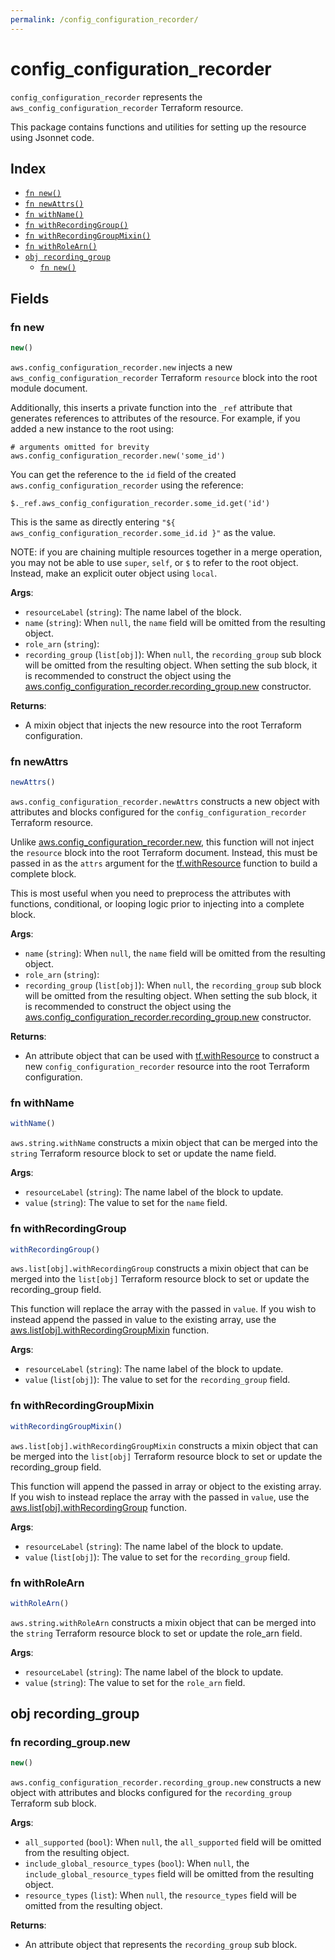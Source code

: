 ```yaml
---
permalink: /config_configuration_recorder/
---
```


# config_configuration_recorder

`config_configuration_recorder` represents the `aws_config_configuration_recorder` Terraform resource.



This package contains functions and utilities for setting up the resource using Jsonnet code.


## Index

* [`fn new()`](#fn-new)
* [`fn newAttrs()`](#fn-newattrs)
* [`fn withName()`](#fn-withname)
* [`fn withRecordingGroup()`](#fn-withrecordinggroup)
* [`fn withRecordingGroupMixin()`](#fn-withrecordinggroupmixin)
* [`fn withRoleArn()`](#fn-withrolearn)
* [`obj recording_group`](#obj-recording_group)
  * [`fn new()`](#fn-recording_groupnew)

## Fields

### fn new

```ts
new()
```


`aws.config_configuration_recorder.new` injects a new `aws_config_configuration_recorder` Terraform `resource`
block into the root module document.

Additionally, this inserts a private function into the `_ref` attribute that generates references to attributes of the
resource. For example, if you added a new instance to the root using:

    # arguments omitted for brevity
    aws.config_configuration_recorder.new('some_id')

You can get the reference to the `id` field of the created `aws.config_configuration_recorder` using the reference:

    $._ref.aws_config_configuration_recorder.some_id.get('id')

This is the same as directly entering `"${ aws_config_configuration_recorder.some_id.id }"` as the value.

NOTE: if you are chaining multiple resources together in a merge operation, you may not be able to use `super`, `self`,
or `$` to refer to the root object. Instead, make an explicit outer object using `local`.

**Args**:
  - `resourceLabel` (`string`): The name label of the block.
  - `name` (`string`):  When `null`, the `name` field will be omitted from the resulting object.
  - `role_arn` (`string`): 
  - `recording_group` (`list[obj]`):  When `null`, the `recording_group` sub block will be omitted from the resulting object. When setting the sub block, it is recommended to construct the object using the [aws.config_configuration_recorder.recording_group.new](#fn-recording_groupnew) constructor.

**Returns**:
- A mixin object that injects the new resource into the root Terraform configuration.


### fn newAttrs

```ts
newAttrs()
```


`aws.config_configuration_recorder.newAttrs` constructs a new object with attributes and blocks configured for the `config_configuration_recorder`
Terraform resource.

Unlike [aws.config_configuration_recorder.new](#fn-new), this function will not inject the `resource`
block into the root Terraform document. Instead, this must be passed in as the `attrs` argument for the
[tf.withResource](https://github.com/tf-libsonnet/core/tree/main/docs#fn-withresource) function to build a complete block.

This is most useful when you need to preprocess the attributes with functions, conditional, or looping logic prior to
injecting into a complete block.

**Args**:
  - `name` (`string`):  When `null`, the `name` field will be omitted from the resulting object.
  - `role_arn` (`string`): 
  - `recording_group` (`list[obj]`):  When `null`, the `recording_group` sub block will be omitted from the resulting object. When setting the sub block, it is recommended to construct the object using the [aws.config_configuration_recorder.recording_group.new](#fn-recording_groupnew) constructor.

**Returns**:
  - An attribute object that can be used with [tf.withResource](https://github.com/tf-libsonnet/core/tree/main/docs#fn-withresource) to construct a new `config_configuration_recorder` resource into the root Terraform configuration.


### fn withName

```ts
withName()
```

`aws.string.withName` constructs a mixin object that can be merged into the `string`
Terraform resource block to set or update the name field.



**Args**:
  - `resourceLabel` (`string`): The name label of the block to update.
  - `value` (`string`): The value to set for the `name` field.


### fn withRecordingGroup

```ts
withRecordingGroup()
```

`aws.list[obj].withRecordingGroup` constructs a mixin object that can be merged into the `list[obj]`
Terraform resource block to set or update the recording_group field.

This function will replace the array with the passed in `value`. If you wish to instead append the
passed in value to the existing array, use the [aws.list[obj].withRecordingGroupMixin](TODO) function.


**Args**:
  - `resourceLabel` (`string`): The name label of the block to update.
  - `value` (`list[obj]`): The value to set for the `recording_group` field.


### fn withRecordingGroupMixin

```ts
withRecordingGroupMixin()
```

`aws.list[obj].withRecordingGroupMixin` constructs a mixin object that can be merged into the `list[obj]`
Terraform resource block to set or update the recording_group field.

This function will append the passed in array or object to the existing array. If you wish
to instead replace the array with the passed in `value`, use the [aws.list[obj].withRecordingGroup](TODO)
function.


**Args**:
  - `resourceLabel` (`string`): The name label of the block to update.
  - `value` (`list[obj]`): The value to set for the `recording_group` field.


### fn withRoleArn

```ts
withRoleArn()
```

`aws.string.withRoleArn` constructs a mixin object that can be merged into the `string`
Terraform resource block to set or update the role_arn field.



**Args**:
  - `resourceLabel` (`string`): The name label of the block to update.
  - `value` (`string`): The value to set for the `role_arn` field.


## obj recording_group



### fn recording_group.new

```ts
new()
```


`aws.config_configuration_recorder.recording_group.new` constructs a new object with attributes and blocks configured for the `recording_group`
Terraform sub block.



**Args**:
  - `all_supported` (`bool`):  When `null`, the `all_supported` field will be omitted from the resulting object.
  - `include_global_resource_types` (`bool`):  When `null`, the `include_global_resource_types` field will be omitted from the resulting object.
  - `resource_types` (`list`):  When `null`, the `resource_types` field will be omitted from the resulting object.

**Returns**:
  - An attribute object that represents the `recording_group` sub block.
